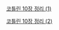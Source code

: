 [코틀린 10장 정리 (1)](https://jinwon829.notion.site/kotlin-in-action-10-1-4eeda45038754cf99486879fd14f4e36)

[코틀린 10장 정리 (2)](https://jinwon829.notion.site/kotlin-in-action-10-2-743ec3d6b2894adb87086e55a30112b0)